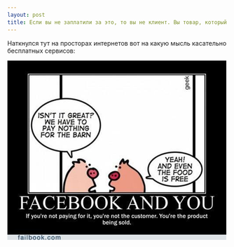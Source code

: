 ```yaml
---
layout: post
title: Если вы не заплатили за это, то вы не клиент. Вы товар, который продают...
---
```


Наткнулся тут на просторах интернетов вот на какую мысль касательно бесплатных сервисов:

![no money no honey](/media/images/your-the-product.jpg)
